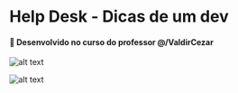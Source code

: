 # Help Desk - Dicas de um dev
#### :compass: Desenvolvido no curso do professor @/ValdirCezar

![alt text](https://i.ibb.co/bWsXQbt/Screenshot-2.png)
  
  
![alt text](https://i.ibb.co/DV88C2y/Screenshot-3.png)
